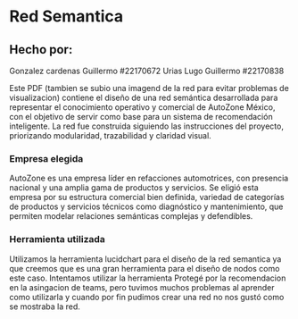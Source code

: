 # Red Semantica

## Hecho por:
Gonzalez cardenas Guillermo #22170672
Urias Lugo Guillermo #22170838


Este PDF (tambien se subio una imagend de la red para evitar problemas de visualizacion) contiene el diseño de una red semántica desarrollada para representar el conocimiento operativo y comercial de AutoZone México,
con el objetivo de servir como base para un sistema de recomendación inteligente. La red fue construida siguiendo las instrucciones del proyecto, 
priorizando modularidad, trazabilidad y claridad visual.

### Empresa elegida
AutoZone es una empresa líder en refacciones automotrices, con presencia nacional y una amplia gama de productos y servicios. Se eligió esta empresa por su estructura comercial bien definida,
variedad de categorías de productos y servicios técnicos como diagnóstico y mantenimiento, que permiten modelar relaciones semánticas complejas y defendibles.

### Herramienta utilizada
Utilizamos la herramienta lucidchart para el diseño de la red semantica ya que creemos que es una gran herramienta para el diseño de nodos como este caso.
Intentamos utilizar la herramienta Protegé por la recomendacion en la asingacion de teams, pero tuvimos muchos problemas al aprender como utilizarla 
y cuando por fin pudimos crear una red no nos gustó como se mostraba la red.

